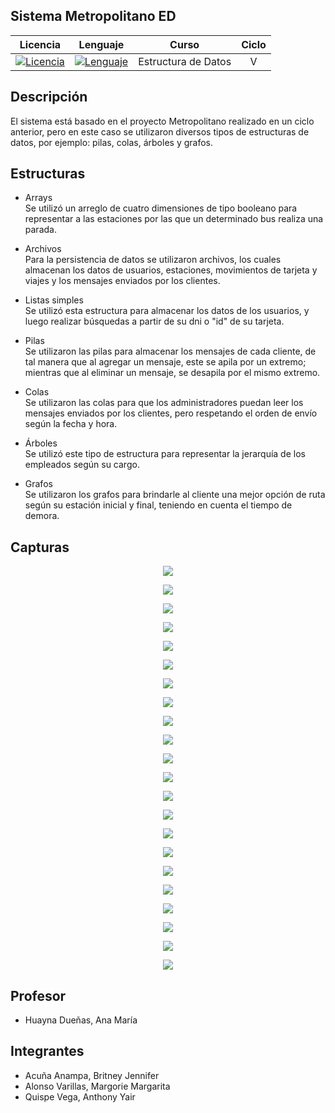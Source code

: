 ## **Sistema Metropolitano ED**

|Licencia|Lenguaje|Curso|Ciclo|
|:--:|:--:|:--:|:--:|
|[![Licencia](https://img.shields.io/badge/License-MIT-red.svg)](https://opensource.org/licenses/MIT)|[![Lenguaje](https://img.shields.io/badge/Language-java-blue.svg)](https://dev.java/learn/getting-started-with-java/)|Estructura de Datos|V


## Descripción

El sistema está basado en el proyecto Metropolitano realizado en un ciclo anterior, pero en este caso se utilizaron diversos tipos de estructuras de datos, por ejemplo: pilas, colas, árboles y grafos.  


## Estructuras

* Arrays\
Se utilizó un arreglo de cuatro dimensiones de tipo booleano para representar a las estaciones por las que un determinado bus realiza una parada.

* Archivos\
Para la persistencia de datos se utilizaron archivos, los cuales almacenan los datos de usuarios, estaciones, movimientos de tarjeta y viajes y los mensajes enviados por los clientes.

* Listas simples\
Se utilizó esta estructura para almacenar los datos de los usuarios, y luego realizar búsquedas a partir de su dni o "id" de su tarjeta.

* Pilas\
Se utilizaron las pilas para almacenar los mensajes de cada cliente, de tal manera que al agregar un mensaje, este se apila por un extremo; mientras que al eliminar un mensaje, se desapila por el mismo extremo.

* Colas\
Se utilizaron las colas para que los administradores puedan leer los mensajes enviados por los clientes, pero respetando el orden de envío según la fecha y hora.

* Árboles\
Se utilizó este tipo de estructura para representar la jerarquía de los empleados según su cargo.

* Grafos\
Se utilizaron los grafos para brindarle al cliente una mejor opción de ruta según su estación inicial y final, teniendo en cuenta el tiempo de demora.


## Capturas

<p align="center">
  <img src="https://github.com/anthonyquispev/ProyectoMetropolitano_ED/blob/master/capturas/MenuPrincipal.PNG">
</p>
<p align="center">
  <img src="https://github.com/anthonyquispev/ProyectoMetropolitano_ED/blob/master/capturas/Cliente_Viajes.PNG">
</p>
<p align="center">
  <img src="https://github.com/anthonyquispev/ProyectoMetropolitano_ED/blob/master/capturas/Cliente_BusesDisponibles.PNG">
</p>
<p align="center">
  <img src="https://github.com/anthonyquispev/ProyectoMetropolitano_ED/blob/master/capturas/Cliente_RecargarTarjeta.PNG">
</p>
<p align="center">
  <img src="https://github.com/anthonyquispev/ProyectoMetropolitano_ED/blob/master/capturas/Cliente_HorarioBuses.PNG">
</p>
<p align="center">
  <img src="https://github.com/anthonyquispev/ProyectoMetropolitano_ED/blob/master/capturas/Cliente_EnviarMensaje.PNG">
</p>
<p align="center">
  <img src="https://github.com/anthonyquispev/ProyectoMetropolitano_ED/blob/master/capturas/Cliente_MensajesEnviados.PNG">
</p>
<p align="center">
  <img src="https://github.com/anthonyquispev/ProyectoMetropolitano_ED/blob/master/capturas/Cliente_MensajesRecibidos.PNG">
</p>
<p align="center">
  <img src="https://github.com/anthonyquispev/ProyectoMetropolitano_ED/blob/master/capturas/Empleados_RegistroCliente.PNG">
</p>
<p align="center">
  <img src="https://github.com/anthonyquispev/ProyectoMetropolitano_ED/blob/master/capturas/Empleados_RegistroEmpleado.PNG">
</p>
<p align="center">
  <img src="https://github.com/anthonyquispev/ProyectoMetropolitano_ED/blob/master/capturas/Empleados_EditarCliente.PNG">
</p>
<p align="center">
  <img src="https://github.com/anthonyquispev/ProyectoMetropolitano_ED/blob/master/capturas/Empleados_EmitirTarjeta.PNG">
</p>
<p align="center">
  <img src="https://github.com/anthonyquispev/ProyectoMetropolitano_ED/blob/master/capturas/Empleados_RecargarTarjeta.PNG">
</p>
<p align="center">
  <img src="https://github.com/anthonyquispev/ProyectoMetropolitano_ED/blob/master/capturas/Empleados_MostrarMovimientos.PNG">
</p>
<p align="center">
  <img src="https://github.com/anthonyquispev/ProyectoMetropolitano_ED/blob/master/capturas/Empleados_IniciarViaje.PNG">
</p>
<p align="center">
  <img src="https://github.com/anthonyquispev/ProyectoMetropolitano_ED/blob/master/capturas/Empleados_FinalizarViaje.PNG">
</p>
<p align="center">
  <img src="https://github.com/anthonyquispev/ProyectoMetropolitano_ED/blob/master/capturas/Empleados_MostrarViajes.PNG">
</p>
<p align="center">
  <img src="https://github.com/anthonyquispev/ProyectoMetropolitano_ED/blob/master/capturas/Empleados_ResponderColaMensajes_2.PNG">
</p>
<p align="center">
  <img src="https://github.com/anthonyquispev/ProyectoMetropolitano_ED/blob/master/capturas/Empleados_Árbol.PNG">
</p>
<p align="center">
  <img src="https://github.com/anthonyquispev/ProyectoMetropolitano_ED/blob/master/capturas/Empleados_MostrarViajes.PNG">
</p>
<p align="center">
  <img src="https://github.com/anthonyquispev/ProyectoMetropolitano_ED/blob/master/capturas/Empleados_Rutas1.PNG">
</p>
<p align="center">
  <img src="https://github.com/anthonyquispev/ProyectoMetropolitano_ED/blob/master/capturas/Empleados_Rutas2.PNG">
</p>


## Profesor

* Huayna Dueñas, Ana María


## Integrantes

* Acuña Anampa, Britney Jennifer
* Alonso Varillas, Margorie Margarita
* Quispe Vega, Anthony Yair
